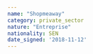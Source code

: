 ```yaml
---
name: "Shopmeaway"
category: private_sector
nature: "Entreprise"
nationality: SEN
date_signed: '2018-11-12'
---
```

    